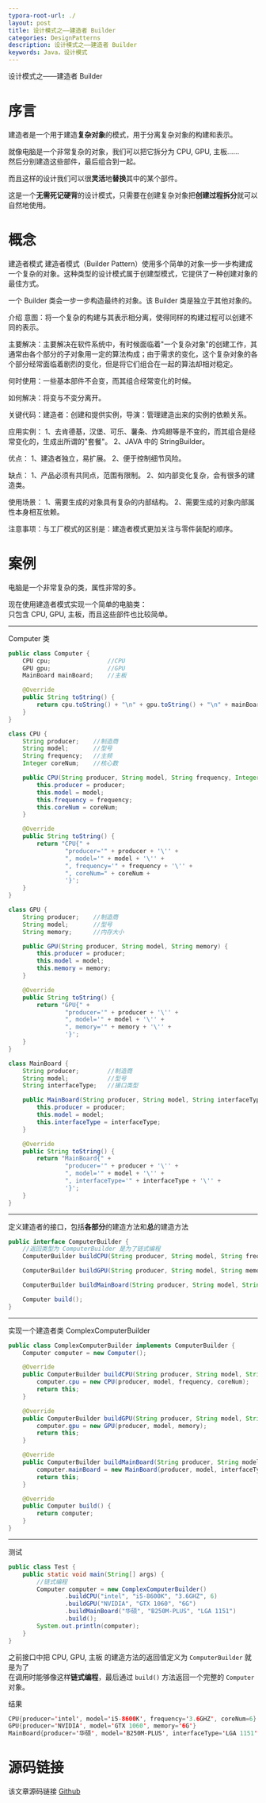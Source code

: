 ```yaml
---
typora-root-url: ./
layout: post
title: 设计模式之——建造者 Builder
categories: DesignPatterns
description: 设计模式之——建造者 Builder
keywords: Java，设计模式
---
```


设计模式之——建造者 Builder

# 序言
建造者是一个用于建造**复杂对象**的模式，用于分离复杂对象的构建和表示。

就像电脑是一个非常复杂的对象，我们可以把它拆分为 CPU, GPU, 主板……<br>
然后分别建造这些部件，最后组合到一起。

而且这样的设计我们可以很**灵活**地**替换**其中的某个部件。

这是一个**无需死记硬背**的设计模式，只需要在创建复杂对象把**创建过程拆分**就可以自然地使用。

# 概念
建造者模式
建造者模式（Builder Pattern）使用多个简单的对象一步一步构建成一个复杂的对象。这种类型的设计模式属于创建型模式，它提供了一种创建对象的最佳方式。

一个 Builder 类会一步一步构造最终的对象。该 Builder 类是独立于其他对象的。

介绍
意图：将一个复杂的构建与其表示相分离，使得同样的构建过程可以创建不同的表示。

主要解决：主要解决在软件系统中，有时候面临着"一个复杂对象"的创建工作，其通常由各个部分的子对象用一定的算法构成；由于需求的变化，这个复杂对象的各个部分经常面临着剧烈的变化，但是将它们组合在一起的算法却相对稳定。

何时使用：一些基本部件不会变，而其组合经常变化的时候。

如何解决：将变与不变分离开。

关键代码：建造者：创建和提供实例，导演：管理建造出来的实例的依赖关系。

应用实例： 1、去肯德基，汉堡、可乐、薯条、炸鸡翅等是不变的，而其组合是经常变化的，生成出所谓的"套餐"。 2、JAVA 中的 StringBuilder。

优点： 1、建造者独立，易扩展。 2、便于控制细节风险。

缺点： 1、产品必须有共同点，范围有限制。 2、如内部变化复杂，会有很多的建造类。

使用场景： 1、需要生成的对象具有复杂的内部结构。 2、需要生成的对象内部属性本身相互依赖。

注意事项：与工厂模式的区别是：建造者模式更加关注与零件装配的顺序。

# 案例
电脑是一个非常复杂的类，属性非常的多。

现在使用建造者模式实现一个简单的电脑类：<br>
只包含 CPU, GPU, 主板，而且这些部件也比较简单。

----------

Computer 类
```java
public class Computer {
    CPU cpu;                //CPU
    GPU gpu;                //GPU
    MainBoard mainBoard;    //主板

    @Override
    public String toString() {
        return cpu.toString() + "\n" + gpu.toString() + "\n" + mainBoard.toString();
    }
}

class CPU {
    String producer;    //制造商
    String model;       //型号
    String frequency;   //主频
    Integer coreNum;    //核心数

    public CPU(String producer, String model, String frequency, Integer coreNum) {
        this.producer = producer;
        this.model = model;
        this.frequency = frequency;
        this.coreNum = coreNum;
    }

    @Override
    public String toString() {
        return "CPU{" +
                "producer='" + producer + '\'' +
                ", model='" + model + '\'' +
                ", frequency='" + frequency + '\'' +
                ", coreNum=" + coreNum +
                '}';
    }
}

class GPU {
    String producer;    //制造商
    String model;       //型号
    String memory;      //内存大小

    public GPU(String producer, String model, String memory) {
        this.producer = producer;
        this.model = model;
        this.memory = memory;
    }

    @Override
    public String toString() {
        return "GPU{" +
                "producer='" + producer + '\'' +
                ", model='" + model + '\'' +
                ", memory='" + memory + '\'' +
                '}';
    }
}

class MainBoard {
    String producer;        //制造商
    String model;           //型号
    String interfaceType;   //接口类型

    public MainBoard(String producer, String model, String interfaceType) {
        this.producer = producer;
        this.model = model;
        this.interfaceType = interfaceType;
    }

    @Override
    public String toString() {
        return "MainBoard{" +
                "producer='" + producer + '\'' +
                ", model='" + model + '\'' +
                ", interfaceType='" + interfaceType + '\'' +
                '}';
    }
}
```


----------

定义建造者的接口，包括**各部分**的建造方法和**总**的建造方法
```java
public interface ComputerBuilder {
    //返回类型为 ComputerBuilder 是为了链式编程
    ComputerBuilder buildCPU(String producer, String model, String frequency, Integer coreNum);

    ComputerBuilder buildGPU(String producer, String model, String memory);

    ComputerBuilder buildMainBoard(String producer, String model, String interfaceType);

    Computer build();
}
```


----------

实现一个建造者类 ComplexComputerBuilder
```java
public class ComplexComputerBuilder implements ComputerBuilder {
    Computer computer = new Computer();

    @Override
    public ComputerBuilder buildCPU(String producer, String model, String frequency, Integer coreNum) {
        computer.cpu = new CPU(producer, model, frequency, coreNum);
        return this;
    }

    @Override
    public ComputerBuilder buildGPU(String producer, String model, String memory) {
        computer.gpu = new GPU(producer, model, memory);
        return this;
    }

    @Override
    public ComputerBuilder buildMainBoard(String producer, String model, String interfaceType) {
        computer.mainBoard = new MainBoard(producer, model, interfaceType);
        return this;
    }

    @Override
    public Computer build() {
        return computer;
    }
}
```


----------


测试
```java
public class Test {
    public static void main(String[] args) {
        //链式编程
        Computer computer = new ComplexComputerBuilder()
                .buildCPU("intel", "i5-8600K", "3.6GHZ", 6)
                .buildGPU("NVIDIA", "GTX 1060", "6G")
                .buildMainBoard("华硕", "B250M-PLUS", "LGA 1151")
                .build();
        System.out.println(computer);
    }
}
```
之前接口中把 CPU, GPU, 主板 的建造方法的返回值定义为  `ComputerBuilder` 就是为了<br>
在调用时能够像这样**链式编程**，最后通过 `build()` 方法返回一个完整的 `Computer` 对象。

结果
```java
CPU{producer='intel', model='i5-8600K', frequency='3.6GHZ', coreNum=6}
GPU{producer='NVIDIA', model='GTX 1060', memory='6G'}
MainBoard{producer='华硕', model='B250M-PLUS', interfaceType='LGA 1151'}
```



# 源码链接
该文章源码链接 [Github](https://github.com/kekaiyuan/designpatterns/tree/main/src/main/java/com/kky/dp/builder)

